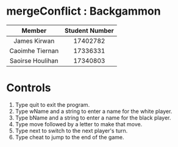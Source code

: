 # mergeConflict : Backgammon

| Member | Student Number |
| :----: | :------------: |
| James Kirwan | 17402782 | 
| Caoimhe Tiernan | 17336331 | 
| Saoirse Houlihan | 17340803 |

# Controls
1. Type quit to exit the program.
2. Type wName and a string to enter a name for the white player.
3. Type bName and a string to enter a name for the black player.
4. Type move followed by a letter to make that move.
5. Type next to switch to the next player's turn.
6. Type cheat to jump to the end of the game.